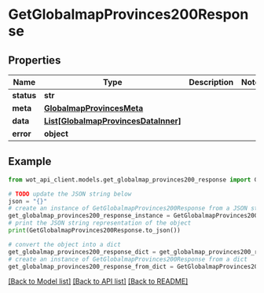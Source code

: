 # GetGlobalmapProvinces200Response


## Properties

Name | Type | Description | Notes
------------ | ------------- | ------------- | -------------
**status** | **str** |  | 
**meta** | [**GlobalmapProvincesMeta**](GlobalmapProvincesMeta.md) |  | 
**data** | [**List[GlobalmapProvincesDataInner]**](GlobalmapProvincesDataInner.md) |  | 
**error** | **object** |  | 

## Example

```python
from wot_api_client.models.get_globalmap_provinces200_response import GetGlobalmapProvinces200Response

# TODO update the JSON string below
json = "{}"
# create an instance of GetGlobalmapProvinces200Response from a JSON string
get_globalmap_provinces200_response_instance = GetGlobalmapProvinces200Response.from_json(json)
# print the JSON string representation of the object
print(GetGlobalmapProvinces200Response.to_json())

# convert the object into a dict
get_globalmap_provinces200_response_dict = get_globalmap_provinces200_response_instance.to_dict()
# create an instance of GetGlobalmapProvinces200Response from a dict
get_globalmap_provinces200_response_from_dict = GetGlobalmapProvinces200Response.from_dict(get_globalmap_provinces200_response_dict)
```
[[Back to Model list]](../README.md#documentation-for-models) [[Back to API list]](../README.md#documentation-for-api-endpoints) [[Back to README]](../README.md)


